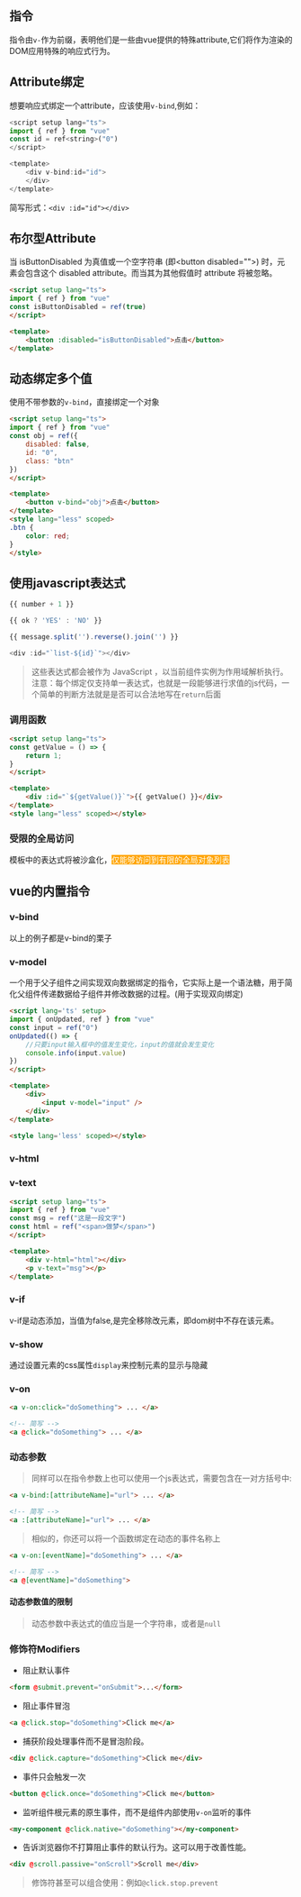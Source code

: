 ## 指令
指令由`v-`作为前缀，表明他们是一些由vue提供的特殊attribute,它们将作为渲染的DOM应用特殊的响应式行为。
## Attribute绑定
想要响应式绑定一个attribute，应该使用`v-bind`,例如：
```javascript
<script setup lang="ts">
import { ref } from "vue"
const id = ref<string>("0")
</script>

<template>
	<div v-bind:id="id">
	</div>
</template>
```
简写形式：`<div :id="id"></div>`
## 布尔型Attribute
当 isButtonDisabled 为真值或一个空字符串 (即\<button disabled="">) 时，元素会包含这个 disabled attribute。而当其为其他假值时 attribute 将被忽略。
```html
<script setup lang="ts">
import { ref } from "vue"
const isButtonDisabled = ref(true)
</script>

<template>
	<button :disabled="isButtonDisabled">点击</button>
</template>
```
## 动态绑定多个值
使用不带参数的`v-bind`，直接绑定一个对象
```html
<script setup lang="ts">
import { ref } from "vue"
const obj = ref({
	disabled: false,
	id: "0",
	class: "btn"
})
</script>

<template>
	<button v-bind="obj">点击</button>
</template>
<style lang="less" scoped>
.btn {
	color: red;
}
</style>
```
## 使用javascript表达式
```javascript
{{ number + 1 }}

{{ ok ? 'YES' : 'NO' }}

{{ message.split('').reverse().join('') }}

<div :id="`list-${id}`"></div>
```
> 这些表达式都会被作为 JavaScript ，以当前组件实例为作用域解析执行。注意：每个绑定仅支持单一表达式，也就是一段能够进行求值的js代码，一个简单的判断方法就是是否可以合法地写在`return`后面
### 调用函数
```html
<script setup lang="ts">
const getValue = () => {
	return 1;
}
</script>

<template>
	<div :id="`${getValue()}`">{{ getValue() }}</div>
</template>
<style lang="less" scoped></style>
```
### 受限的全局访问
模板中的表达式将被沙盒化，<span style="color:#fff;background-color:orange">仅能够访问到有限的全局对象列表<span>

## vue的内置指令
### v-bind
以上的例子都是v-bind的栗子
### v-model
一个用于父子组件之间实现双向数据绑定的指令，它实际上是一个语法糖，用于简化父组件传递数据给子组件并修改数据的过程。(用于实现双向绑定)
```html
<script lang='ts' setup>
import { onUpdated, ref } from "vue"
const input = ref("0")
onUpdated(() => {
	//只要input输入框中的值发生变化，input的值就会发生变化
	console.info(input.value)
})
</script>

<template>
	<div>
		<input v-model="input" />
	</div>
</template>

<style lang='less' scoped></style>
```
### v-html
### v-text
```html
<script setup lang="ts">
import { ref } from "vue"
const msg = ref("这是一段文字")
const html = ref("<span>做梦</span>")
</script>

<template>
	<div v-html="html"></div>
	<p v-text="msg"></p>
</template>
```
### v-if
v-if是动态添加，当值为false,是完全移除改元素，即dom树中不存在该元素。
### v-show
通过设置元素的css属性`display`来控制元素的显示与隐藏
### v-on
```html
<a v-on:click="doSomething"> ... </a>

<!-- 简写 -->
<a @click="doSomething"> ... </a>
```
### 动态参数
> 同样可以在指令参数上也可以使用一个js表达式，需要包含在一对方括号中:
```html
<a v-bind:[attributeName]="url"> ... </a>

<!-- 简写 -->
<a :[attributeName]="url"> ... </a>
```
> 相似的，你还可以将一个函数绑定在动态的事件名称上
```html
<a v-on:[eventName]="doSomething"> ... </a>

<!-- 简写 -->
<a @[eventName]="doSomething">
```
#### 动态参数值的限制
> 动态参数中表达式的值应当是一个字符串，或者是`null`
### 修饰符Modifiers
- 阻止默认事件
```html
<form @submit.prevent="onSubmit">...</form>
```
- 阻止事件冒泡 
```html
<a @click.stop="doSomething">Click me</a>
```
- 捕获阶段处理事件而不是冒泡阶段。
```html
<div @click.capture="doSomething">Click me</div>
```
- 事件只会触发一次
```html
<button @click.once="doSomething">Click me</button>
```
- 监听组件根元素的原生事件，而不是组件内部使用`v-on`监听的事件
```html
<my-component @click.native="doSomething"></my-component>
```
- 告诉浏览器你不打算阻止事件的默认行为。这可以用于改善性能。
```html
<div @scroll.passive="onScroll">Scroll me</div>
```
> 修饰符甚至可以组合使用：例如`@click.stop.prevent`